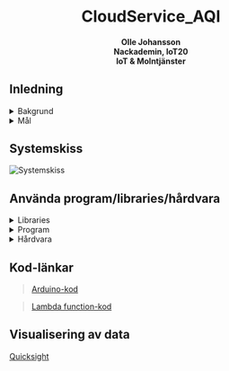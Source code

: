 <center><h1>
    <div>CloudService_AQI</div>
</h1>
    <h4>
        <div>Olle Johansson</div>
        <div>Nackademin, IoT20</div>
        <div>IoT & Molntjänster</div>
    </h3>
</center>

## Inledning
<div>
    <details>
        <summary>Bakgrund</summary>
            Att med hjälp av sensorer övervaka hur luftkvalitén inomhus ser ut över tid, samt nyttja ett API för att utöka insamlad data med mätningar av skadliga partiklar i luften utomhus.
    </details>
</div>

<div>
    <details>
        <summary> Mål </summary>
            Bredda kompetensen genom att testa en molntjänst jag inte använt innan (AWS).
            Få en tydlig överblick på uppmätta luftburna partiklar inom- och utomhus.
    </details>
</div>

## Systemskiss
![Systemskiss](https://s3.us-west-2.amazonaws.com/secure.notion-static.com/e724e95e-a84b-4c3f-a943-4309c46b6724/Untitled_Diagram.jpg?X-Amz-Algorithm=AWS4-HMAC-SHA256&X-Amz-Content-Sha256=UNSIGNED-PAYLOAD&X-Amz-Credential=AKIAT73L2G45EIPT3X45%2F20211230%2Fus-west-2%2Fs3%2Faws4_request&X-Amz-Date=20211230T124210Z&X-Amz-Expires=86400&X-Amz-Signature=aab0db48f43d34566883ea1834ec81cbe3f2d96826939ecd7306812f18a51a5b&X-Amz-SignedHeaders=host&response-content-disposition=filename%20%3D%22Untitled%2520Diagram.jpg%22&x-id=GetObject)

## Använda program/libraries/hårdvara

<details>
    <summary> Libraries</summary>
            <blockquote>
                    <div>Adafruit_Unified_Sensor</div>
                    <div>ArduinoBearSSL</div>
                    <div>ArduinoECCX08</div>
                    <div>ArduinoJson</div>
                    <div>DHT_sensor_library</div>
                    <div>RTCZero</div>
                    <div>SparkFun_SGP40_Arduino_Library</div>
                    <div>SPI</div>
                    <div>WiFiNINA</div>
                    <div>Wire</div>
            </blockquote>
    </details>
<details>
    <summary> Program </summary>
        <blockquote>
            <div>VS Code med Arduino-extension</div>
            <div>Node-Red</div>
        </blockquote>
    </details>
<details>
    <summary>Hårdvara</summary>
        <blockquote>
            <div>Arduino MKR WiFi 1010</div>
            <div>Sparkfun SGP40 VOC-sensor</div>
            <div>Adafruit DHT11 sensor</div>
        </blockquote>
    </details>
</details>

## Kod-länkar
>[Arduino-kod](AWS_IoT_WiFi.ino)

>[Lambda function-kod](ArduinoConsumeMessages/index.js)
## Visualisering av data
[Quicksight](https://eu-west-1.quicksight.aws.amazon.com/sn/start/analyses)
